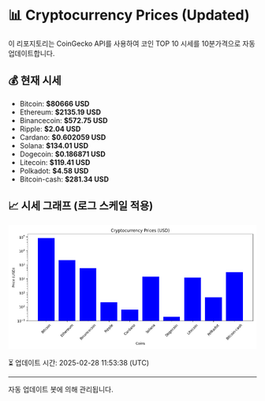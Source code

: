 
# 📊 Cryptocurrency Prices (Updated)

이 리포지토리는 CoinGecko API를 사용하여 코인 TOP 10 시세를 10분가격으로 자동 업데이트합니다.

## 💰 현재 시세
- Bitcoin: **$80666 USD**
- Ethereum: **$2135.19 USD**
- Binancecoin: **$572.75 USD**
- Ripple: **$2.04 USD**
- Cardano: **$0.602059 USD**
- Solana: **$134.01 USD**
- Dogecoin: **$0.186871 USD**
- Litecoin: **$119.41 USD**
- Polkadot: **$4.58 USD**
- Bitcoin-cash: **$281.34 USD**

## 📈 시세 그래프 (로그 스케일 적용)
![Crypto Prices](crypto_prices.png)

⏳ 업데이트 시간: 2025-02-28 11:53:38 (UTC)

---
자동 업데이트 봇에 의해 관리됩니다.
